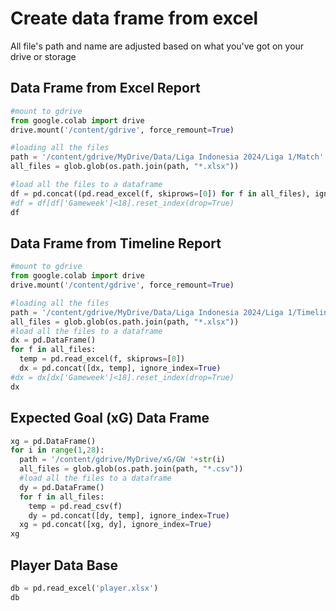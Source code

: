 # Create data frame from excel

All file's path and name are adjusted based on what you've got on your drive or storage

## Data Frame from Excel Report
```py
#mount to gdrive
from google.colab import drive
drive.mount('/content/gdrive', force_remount=True)

#loading all the files
path = '/content/gdrive/MyDrive/Data/Liga Indonesia 2024/Liga 1/Match'
all_files = glob.glob(os.path.join(path, "*.xlsx"))

#load all the files to a dataframe
df = pd.concat((pd.read_excel(f, skiprows=[0]) for f in all_files), ignore_index=True)
#df = df[df['Gameweek']<18].reset_index(drop=True)
df
```

## Data Frame from Timeline Report
```py
#mount to gdrive
from google.colab import drive
drive.mount('/content/gdrive', force_remount=True)

#loading all the files
path = '/content/gdrive/MyDrive/Data/Liga Indonesia 2024/Liga 1/Timeline'
all_files = glob.glob(os.path.join(path, "*.xlsx"))
#load all the files to a dataframe
dx = pd.DataFrame()
for f in all_files:
  temp = pd.read_excel(f, skiprows=[0])
  dx = pd.concat([dx, temp], ignore_index=True)
#dx = dx[dx['Gameweek']<18].reset_index(drop=True)
dx
```

## Expected Goal (xG) Data Frame
```py
xg = pd.DataFrame()
for i in range(1,28):
  path = '/content/gdrive/MyDrive/xG/GW '+str(i)
  all_files = glob.glob(os.path.join(path, "*.csv"))
  #load all the files to a dataframe
  dy = pd.DataFrame()
  for f in all_files:
    temp = pd.read_csv(f)
    dy = pd.concat([dy, temp], ignore_index=True)
  xg = pd.concat([xg, dy], ignore_index=True)
xg
```

## Player Data Base
```py
db = pd.read_excel('player.xlsx')
db
```

